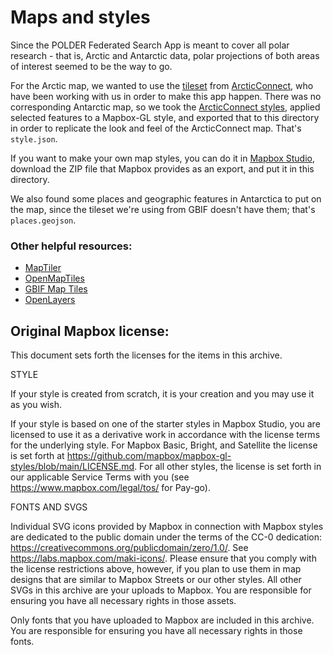 # Maps and styles

Since the POLDER Federated Search App is meant to cover all polar research - that is, Arctic and Antarctic data, polar projections of both areas of interest seemed to be the way to go.

For the Arctic map, we wanted to use the [tileset](http://webmap.arcticconnect.ca/tiles.html) from [ArcticConnect](http://arcticconnect.ca), who have been working with us in order to make this app happen. There was no corresponding Antarctic map, so we took the [ArcticConnect styles](https://github.com/GeoSensorWebLab/awm-styles/tree/stable/1.0), applied selected features to a Mapbox-GL style, and exported that to this directory in order to replicate the look and feel of the ArcticConnect map. That's `style.json`.

If you want to make your own map styles, you can do it in [Mapbox Studio](https://www.mapbox.com/mapbox-studio/), download the ZIP file that Mapbox provides as an export, and put it in this directory.

We also found some places and geographic features in Antarctica to put on the map, since the tileset we're using from GBIF doesn't have them; that's `places.geojson`.

### Other helpful resources:
- [MapTiler](https://www.maptiler.com/)
- [OpenMapTiles](https://openmaptiles.org/docs/)
- [GBIF Map Tiles](https://tile.gbif.org/ui/)
- [OpenLayers](https://openlayers.org/)

## Original Mapbox license:

This document sets forth the licenses for the items in this archive.

STYLE

If your style is created from scratch, it is your creation and you may use it as
you wish.

If your style is based on one of the starter styles in Mapbox Studio, you are
licensed to use it as a derivative work in accordance with the license terms for
the underlying style. For Mapbox Basic, Bright, and Satellite the license is set
forth at https://github.com/mapbox/mapbox-gl-styles/blob/main/LICENSE.md.
For all other styles, the license is set forth in our applicable Service Terms
with you (see https://www.mapbox.com/legal/tos/ for Pay-go).

FONTS AND SVGS

Individual SVG icons provided by Mapbox in connection with Mapbox styles are
dedicated to the public domain under the terms of the CC-0 dedication:
https://creativecommons.org/publicdomain/zero/1.0/. See https://labs.mapbox.com/maki-icons/.
Please ensure that you comply with the license restrictions above, however,
if you plan to use them in map designs that are similar to Mapbox Streets
or our other styles. All other SVGs in this archive are your uploads to Mapbox.
You are responsible for ensuring you have all necessary rights in those assets.

Only fonts that you have uploaded to Mapbox are included in this archive. You
are responsible for ensuring you have all necessary rights in those fonts.
